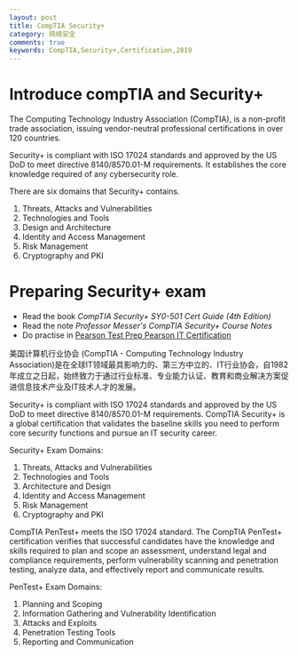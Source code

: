 ```yaml
---
layout: post
title: CompTIA Security+
category: 网络安全
comments: true
keywords: CompTIA,Security+,Certification,2019
---
```


# Introduce compTIA and Security+
The Computing Technology Industry Association (CompTIA), is a non-profit trade association, issuing vendor-neutral professional certifications in over 120 countries.

Security+ is compliant with ISO 17024 standards and approved by the US DoD to meet directive 8140/8570.01-M requirements. It establishes the core knowledge required of any cybersecurity role.

There are six domains that Security+ contains.
1. Threats, Attacks and Vulnerabilities
2. Technologies and Tools
3. Design and Architecture
4. Identity and Access Management
5. Risk Management
6. Cryptography and PKI

# Preparing Security+ exam
+ Read the book *CompTIA Security+ SY0-501 Cert Guide (4th Edition)*
+ Read the note *Professor Messer's CompTIA Security+ Course Notes*
+ Do practise in [Pearson Test Prep  Pearson IT Certification](https://pearsontestprep.com/#/)


美国计算机行业协会 (CompTIA - Computing Technology Industry Association)是在全球IT领域最具影响力的、第三方中立的、IT行业协会，自1982年成立之日起，始终致力于通过行业标准、专业能力认证、教育和商业解决方案促进信息技术产业及IT技术人才的发展。

Security+ is compliant with ISO 17024 standards and approved by the US DoD to meet directive 8140/8570.01-M requirements.
CompTIA Security+ is a global certification that validates the baseline skills you need to perform core security functions and pursue an IT security career.

Security+ Exam Domains:
1) Threats, Attacks and Vulnerabilities
2) Technologies and Tools
3) Architecture and Design
4) Identity and Access Management
5) Risk Management
6) Cryptography and PKI

CompTIA PenTest+ meets the ISO 17024 standard.
The CompTIA PenTest+ certification verifies that successful candidates have the knowledge and skills required to plan and scope an assessment, understand legal and compliance requirements, perform vulnerability scanning and penetration testing, analyze data, and effectively report and communicate results.

PenTest+ Exam Domains:
1) Planning and Scoping
2) Information Gathering and Vulnerability Identification
3) Attacks and Exploits
4) Penetration Testing Tools
5) Reporting and Communication
